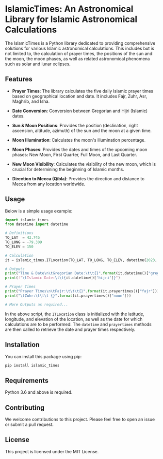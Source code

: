 # IslamicTimes: An Astronomical Library for Islamic Astronomical Calculations

The IslamicTimes is a Python library dedicated to providing comprehensive solutions for various Islamic astronomical calculations. This includes but is not limited to, the calculation of prayer times, the positions of the sun and the moon, the moon phases, as well as related astronomical phenomena such as solar and lunar eclipses.

## Features

- **Prayer Times**: The library calculates the five daily Islamic prayer times based on geographical location and date. It includes Fajr, Zuhr, Asr, Maghrib, and Isha.

- **Date Conversion**: Conversion between Gregorian and Hijri (Islamic) dates.

- **Sun & Moon Positions**: Provides the position (declination, right ascension, altitude, azimuth) of the sun and the moon at a given time.

- **Moon Illumination**: Calculates the moon's illumination percentage.

- **Moon Phases**: Provides the dates and times of the upcoming moon phases: New Moon, First Quarter, Full Moon, and Last Quarter.

- **New Moon Visibility**: Calculates the visibility of the new moon, which is crucial for determining the beginning of Islamic months.

- **Direction to Mecca (Qibla)**: Provides the direction and distance to Mecca from any location worldwide.

## Usage

Below is a simple usage example:

```python
import islamic_times
from datetime import datetime

# Definitions
TO_LAT 	= 43.745
TO_LONG = -79.309
TO_ELEV = 150

# Calculation
it = islamic_times.ITLocation(TO_LAT, TO_LONG, TO_ELEV, datetime(2023, 6, 27, 11, 10, 52))

# Outputs
print("Time & Date\n\tGregorian Date:\t\t{}".format(it.datetime()["gregorian"]))
print(f"\tIslamic Date:\t\t{it.datetime()['hijri']}")

# Prayer Times
print("Prayer Times\n\tFajr:\t\t\t{}".format(it.prayertimes()["fajr"]))
print("\tẒuhr:\t\t\t {}".format(it.prayertimes()["noon"]))

# More Outputs as required...
```

In the above script, the `ITLocation` class is initialized with the latitude, longitude, and elevation of the location, as well as the date for which calculations are to be performed. The `datetime` and `prayertimes` methods are then called to retrieve the date and prayer times respectively.

## Installation

You can install this package using pip:

```bash
pip install islamic_times
```

## Requirements

Python 3.6 and above is required.

## Contributing

We welcome contributions to this project. Please feel free to open an issue or submit a pull request.

## License

This project is licensed under the MIT License.